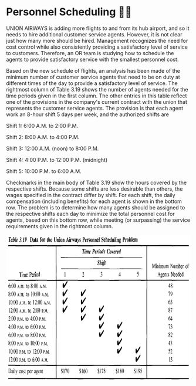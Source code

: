 # Personnel Scheduling 🧑‍💼

UNION AIRWAYS is adding more flights to and from its hub airport, and so it needs to hire additional customer service agents. However, it is not clear just how many more should be hired. Management recognizes the need for cost control while also consistently providing a satisfactory level of service to customers. Therefore, an OR team is studying how to schedule the agents to provide satisfactory service with the smallest personnel cost.

Based on the new schedule of flights, an analysis has been made of the minimum number of customer service agents that need to be on duty at different times of the day to provide a satisfactory level of service. The rightmost column of Table 3.19 shows the number of agents needed for the time periods given in the first column. The other entries in this table reflect one of the provisions in the company's current contract with the union that represents the customer service agents. The provision is that each agent work an 8-hour shift 5 days per week, and the authorized shifts are

Shift 1: 6:00 A.M. to 2:00 P.M.

Shift 2: 8:00 A.M. to 4:00 P.M.

Shift 3: 12:00 A.M. (noon) to 8:00 P.M.

Shift 4: 4:00 P.M. to 12:00 P.M. (midnight)

Shift 5: 10:00 P.M. to 6:00 A.M.

Checkmarks in the main body of Table 3.19 show the hours covered by the respective shifts. Because some shifts are less desirable than others, the wages specified in the contract differ by shift. For each shift, the daily compensation (including benefits) for each agent is shown in the bottom row. The problem is to determine how many agents should be assigned to the respective shifts each day to minimize the total personnel cost for agents, based on this bottom row, while meeting (or surpassing) the service requirements given in the rightmost column.

<p align="center">
  <img width="800" height="400" src="https://github.com/Pegah-Ardehkhani/Optimization-Problems-and-Solutions/blob/main/21.%20Personnel%20Scheduling/Table%203.19.PNG">
</p>
